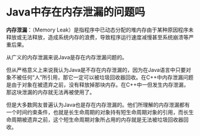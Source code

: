 # Java中存在内存泄漏的问题吗

**内存泄漏**：（Memory Leak）是指程序中已动态分配的堆内存由于某种原因程序未释放或无法释放，造成系统内存的浪费，导致程序运行速度减慢甚至系统崩溃等严重后果。

从广义的内存泄漏来说Java是存在内存泄漏问题的。

但从严格意义上来说我认为Java是不存在内存泄漏的，因为在Java语言中只要对象不被任何“人”所引用，那它一定可以被垃圾回收器回收。在C++中内存泄漏问题是由于对象在被遗弃之前，没有释放掉那块内存。在C++中一但发生内存泄漏，那这块泄漏的内存就无法再被使用了。

但是大多数网友普遍认为Java也是存在内存泄漏的。他们所理解的内存泄漏都有一个时间约束条件，也就是长生命周期的对象持有短生命周期对象的引用，而长生命周期被遗弃之前，这个短生命周期对象所占用的内存就是无法被垃圾回收器回收。

